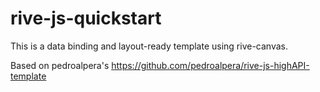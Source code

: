 # rive-js-quickstart
This is a data binding and layout-ready template using rive-canvas.

Based on pedroalpera's https://github.com/pedroalpera/rive-js-highAPI-template
